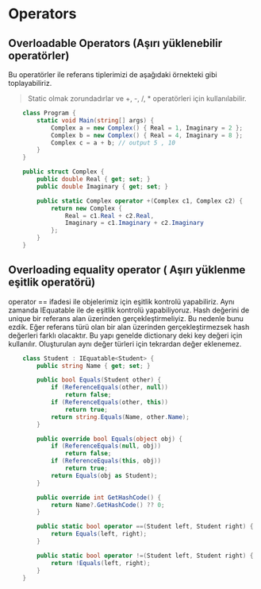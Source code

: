 ﻿# Operators

## Overloadable Operators (Aşırı yüklenebilir operatörler)
Bu operatörler ile referans tiplerimizi de aşağıdaki örnekteki gibi toplayabiliriz.
> Static olmak zorundadırlar ve  +, -, /, * operatörleri için kullanılabilir.

```c#
	class Program {
		static void Main(string[] args) {
			Complex a = new Complex() { Real = 1, Imaginary = 2 }; 
			Complex b = new Complex() { Real = 4, Imaginary = 8 }; 
			Complex c = a + b; // output 5 , 10
		}
	}

	public struct Complex { 
		public double Real { get; set; } 
		public double Imaginary { get; set; }

		public static Complex operator +(Complex c1, Complex c2) { 
			return new Complex { 
				Real = c1.Real + c2.Real, 
				Imaginary = c1.Imaginary + c2.Imaginary 
			}; 
		}
	}

```

## Overloading equality operator ( Aşırı yüklenme eşitlik operatörü)

operator == ifadesi ile objelerimiz için eşitlik kontrolü yapabiliriz.
Aynı zamanda IEquatable ile de eşitlik kontrolü yapabiliyoruz.
Hash değerini de unique bir referans alan üzerinden gerçekleştirmeliyiz. Bu nedenle bunu ezdik.
Eğer referans türü olan bir alan üzerinden gerçekleştirmezsek hash değerleri farklı olacaktır.
Bu yapı genelde dictionary deki key değeri için kullanılır. Oluşturulan aynı değer türleri için tekrardan değer eklenemez.

```c#
	class Student : IEquatable<Student> {
        public string Name { get; set; }

        public bool Equals(Student other) {
            if (ReferenceEquals(other, null))
                return false;
            if (ReferenceEquals(other, this))
                return true; 
            return string.Equals(Name, other.Name);
        }

        public override bool Equals(object obj) {
            if (ReferenceEquals(null, obj)) 
                return false; 
            if (ReferenceEquals(this, obj)) 
                return true;
            return Equals(obj as Student);
        }

        public override int GetHashCode() { 
            return Name?.GetHashCode() ?? 0; 
        }

        public static bool operator ==(Student left, Student right) {
            return Equals(left, right);
        }

        public static bool operator !=(Student left, Student right) {
            return !Equals(left, right);
        }
    }

```